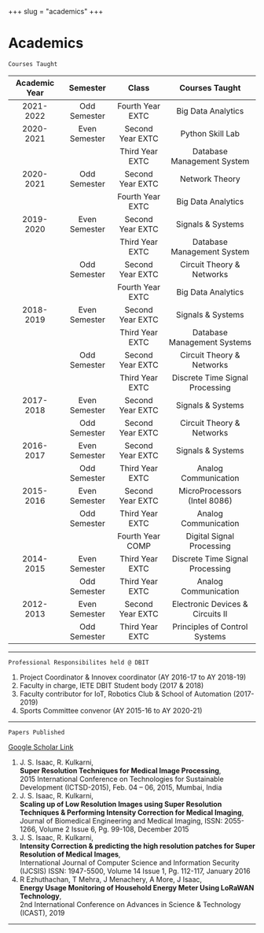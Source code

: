 +++ 
slug = "academics"
+++

# Academics

```
Courses Taught
```

| Academic Year |   Semester    |      Class       |          Courses Taught          |
| :-----------: | :-----------: | :--------------: | :------------------------------: |
|   2021-2022   | Odd Semester  | Fourth Year EXTC |        Big Data Analytics        |
|   2020-2021   | Even Semester | Second Year EXTC |         Python Skill Lab         |
|               |               | Third Year EXTC  |    Database Management System    |
|   2020-2021   | Odd Semester  | Second Year EXTC |          Network Theory          |
|               |               | Fourth Year EXTC |        Big Data Analytics        |
|   2019-2020   | Even Semester | Second Year EXTC |        Signals & Systems         |
|               |               | Third Year EXTC  |    Database Management System    |
|               | Odd Semester  | Second Year EXTC |    Circuit Theory & Networks     |
|               |               | Fourth Year EXTC |        Big Data Analytics        |
|   2018-2019   | Even Semester | Second Year EXTC |        Signals & Systems         |
|               |               | Third Year EXTC  |   Database Management Systems    |
|               | Odd Semester  | Second Year EXTC |    Circuit Theory & Networks     |
|               |               | Third Year EXTC  | Discrete Time Signal Processing  |
|   2017-2018   | Even Semester | Second Year EXTC |        Signals & Systems         |
|               | Odd Semester  | Second Year EXTC |    Circuit Theory & Networks     |
|   2016-2017   | Even Semester | Second Year EXTC |        Signals & Systems         |
|               | Odd Semester  | Third Year EXTC  |       Analog Communication       |
|   2015-2016   | Even Semester | Second Year EXTC |   MicroProcessors (Intel 8086)   |
|               | Odd Semester  | Third Year EXTC  |       Analog Communication       |
|               |               | Fourth Year COMP |    Digital Signal Processing     |
|   2014-2015   | Even Semester | Third Year EXTC  | Discrete Time Signal Processing  |
|               | Odd Semester  | Third Year EXTC  |       Analog Communication       |
|   2012-2013   | Even Semester | Second Year EXTC | Electronic Devices & Circuits II |
|               | Odd Semester  | Third Year EXTC  |  Principles of Control Systems   |

---

```
Professional Responsibilites held @ DBIT
```

1. Project Coordinator & Innovex coordinator (AY 2016-17 to AY 2018-19)
2. Faculty in charge, IETE DBIT Student body (2017 & 2018)
3. Faculty contributor for IoT, Robotics Club & School of Automation (2017-2019)
4. Sports Committee convenor (AY 2015-16 to AY 2020-21)

---

```
Papers Published
```

[Google Scholar Link](https://scholar.google.com/citations?user=2EQfsnsAAAAJ)

1. J. S. Isaac, R. Kulkarni,  
   **Super Resolution Techniques for Medical Image Processing**,  
   2015 International Conference on Technologies for Sustainable Development (ICTSD-2015), Feb. 04 – 06, 2015, Mumbai,
   India
2. J. S. Isaac, R. Kulkarni,  
   **Scaling up of Low Resolution Images using Super Resolution Techniques & Performing Intensity Correction for Medical Imaging**,  
   Journal of Biomedical Engineering and Medical Imaging, ISSN: 2055-1266, Volume 2 Issue 6, Pg. 99-108, December
   2015
3. J. S. Isaac, R. Kulkarni,  
   **Intensity Correction & predicting the high resolution patches for Super Resolution of Medical Images**,  
   International Journal of Computer Science and Information Security (IJCSIS) ISSN: 1947-5500, Volume 14 Issue 1, Pg. 112-117, January 2016
4. R Ezhuthachan, T Mehra, J Menachery, A More, J Isaac,  
   **Energy Usage Monitoring of Household Energy Meter Using LoRaWAN Technology**,  
   2nd International Conference on Advances in Science & Technology (ICAST), 2019

---
